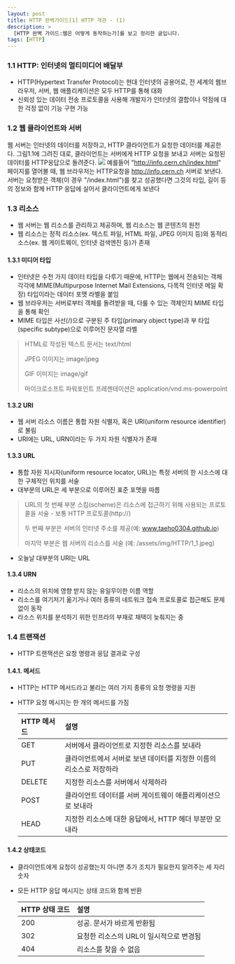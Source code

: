 ```yaml
---
layout: post
title: HTTP 완벽가이드[1] HTTP 개관 - (1)
description: >
  [HTTP 완벽 가이드:웹은 어떻게 동작하는가]를 보고 정리한 글입니다.
tags: [HTTP]
---
```

### 1.1 HTTP: 인터넷의 멀티미디어 배달부
* HTTP(Hypertext Transfer Protocol)는 현대 인터넷의 공용어로, 전 세계의 웹브라우저, 서버, 웹 애플리케이션은 모두 HTTP를 통해 대화
* 신뢰성 있는 데이터 전송 프로토콜을 사용해 개발자가 인터넷의 결합이나 약점에 대한 걱정 없이 기능 구현 가능


### 1.2 웹 클라이언트와 서버
웹 서버는 인터넷의 데이터를 저장하고,  HTTP 클라이언트가 요청한 데이터를 제공한다. 그림1.1에 그려진 대로, 클라이언트는 서버에게 HTTP 요청을 보내고 서버는 요청된 데이터를 HTTP응답으로 돌려준다.
![](https://taeho0304.github.io/assets/img/HTTP/1_1.jpeg)
 예를들어 "http://info.cern.ch/index.html" 페이지를 열어볼 때, 웹 브라우저는 HTTP요청을 http://info.cern.ch 서버로 보낸다. 서버는 요청받은 객체(이 경우 "/index.html")를 찾고 성공했다면 그것의 타입, 길이 등의 정보와 함께 HTTP 응답에 실어서 클라이언트에게 보낸다


### 1.3 리소스
* 웹 서버는 웹 리소스를 관리하고 제공하며, 웹 리소스는 웹 콘텐츠의 원천
* 웹 리소스는 정적 리소스(ex. 텍스트 파일, HTML 파일, JPEG 이미지 등)와 동적리소스(ex. 웹 게이트웨이, 인터넷 검색엔진 등)가 존재 

#### 1.3.1 미디어 타입
* 인터넷은 수천 가지 데이터 타입을 다루기 때문에, HTTP는 웹에서 전송되는 객체 각각에 MIME(Multipurpose Internet Mail Extensions, 다목적 인터넷 메일 확장) 타입이라는 데이터 포맷 라벨을 붙임
* 웹 브라우저는 서버로부터 객체를 돌려받을 때, 다룰 수 있는 객체인지 MIME 타입을 통해 확인
* MIME 타입은 사선(/)으로 구분된 주 타입(primary object type)과 부 타입(specific subtype)으로 이루어진 문자열 라벨
> HTML로 작성된 텍스트 문서는 text/html
>
> JPEG 이미지는 image/jpeg
>
> GIF 이미지는 image/gif
>
> 마이크로소프트 파워포인트 프레젠테이션은 application/vnd.ms-powerpoint

#### 1.3.2 URI
* 웹 서버 리소스 이름은 통합 자원 식별자, 혹은 URI(uniform resource identifier)로 불림
* URI에는 URL, URN이라는 두 가지 자원 식별자가 존재

#### 1.3.3 URL
* 통합 자원 지시자(uniform resource locator, URL)는 특정 서버의 한 시소스에 대한 구체적인 위치를 서술
* 대부분의 URL은 세 부분으로 이루어진 표준 포맷을 따름
> URL의 첫 번째 부분 스킴(scheme)은 리소스에 접근하기 위해 사용되는 프로토콜을 서술 - 보통 HTTP 프로토콜(http://) 
>
> 두 번째 부분은 서버의 인터넷 주소를 제공(예: www.taeho0304.github.io)
>
> 마지막 부분은 웹 서버의 리소스를 서술 (예: /assets/img/HTTP/1_1.jpeg)
* 오늘날 대부분의 URI는 URL

#### 1.3.4 URN
* 리소스의 위치에 영향 받지 않는 유일무이한 이름 역할
* 리소스를 여기저기 옮기거나 여러 종류의 네트워크 접속 프로토콜로 접근해도 문제없이 동작
* 라소스 위치를 분석하기 위한 인프라의 부재로 채택이 늦춰지는 중

### 1.4 트랜잭션
* HTTP 트랜잭션은 요청 명령과 응답 결과로 구성

#### 1.4.1. 메서드 
* HTTP는 HTTP 메서드라고 불리는 여러 가지 종류의 요청 명령을 지원
* HTTP 요청 메시지는 한 개의 메서드를 가짐

  | HTTP 메서드 | 설명                                                                |
  |:------------|:------------------------------------------------------------------|
  | GET         | 서버에서 클라이언트로 지정한 리소스를 보내라                         |
  | PUT         | 클라이언트에서 서버로 보낸 데이터를 지정한 이름의 리소스로 저장하라  |
  | DELETE      | 지정한 리소스를 서버에서 삭제하라                                    |
  | POST        | 클라이언트 데이터를 서버 게이트웨이 애플리케이션으로 보내라          |
  | HEAD        | 지정한 리소스에 대한 응답에서, HTTP 헤더 부분만 모내라               |

#### 1.4.2 상태코드
* 클라이언트에게 요청이 성공했는지 아니면 추가 조치가 필요한지 알려주는 세 자리 숫자
* 모든 HTTP 응답 메시지는 상태 코드와 함께 반환

  | HTTP 상태 코드| 설명          |
  |:-------------|:------------------|
  | 200          | 성공. 문서가 바르게 반환됨 |
  | 302          | 요청한 리소스의 URL이 일시적으로 변경됨  |
  | 404          | 리소스를 찾을 수 없음      |